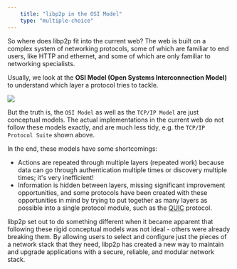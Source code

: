 ```yaml
---
    title: "libp2p in the OSI Model"
    type: "multiple-choice"
---
```


So where does libp2p fit into the current web?
The web is built on a complex system of networking protocols, some of which are familiar to end users, like HTTP and ethernet, and some of which are only familiar to networking specialists.

Usually, we look at the **OSI Model (Open Systems Interconnection Model)** to understand which layer a protocol tries to tackle.

<div class="flex justify-center items-start mv4">
    <img src="/tutorial-assets/T0009L04-osi-model.png">
</div>

But the truth is, the `OSI Model` as well as the `TCP/IP Model` are just conceptual models. The actual implementations in the current web do not follow these models exactly, and are much less tidy, e.g. the `TCP/IP Protocol Suite` shown above.

In the end, these models have some shortcomings:

- Actions are repeated through multiple layers (repeated work) because data can go through authentication multiple times or discovery multiple times; it's very inefficient!
- Information is hidden between layers, missing significant improvement opportunities, and some protocols have been created with these opportunities in mind by trying to put together as many layers as possible into a single protocol module, such as the [QUIC](https://www.chromium.org/quic) protocol.

libp2p set out to do something different when it became apparent that following these rigid conceptual models was not ideal - others were already breaking them.
By allowing users to select and configure just the pieces of a network stack that they need, libp2p has created a new way to maintain and upgrade applications with a secure, reliable, and modular network stack.
